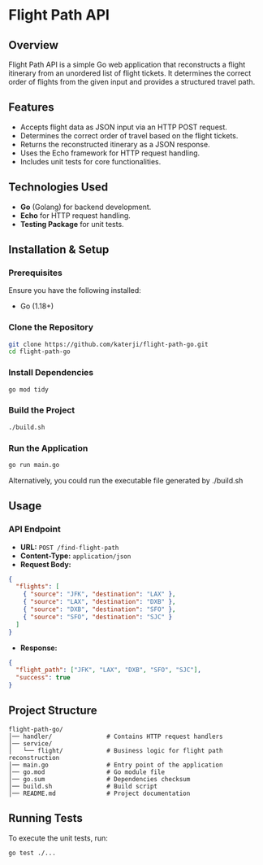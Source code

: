 # Flight Path API

## Overview
Flight Path API is a simple Go web application that reconstructs a flight itinerary from an unordered list of flight tickets. It determines the correct order of flights from the given input and provides a structured travel path.

## Features
- Accepts flight data as JSON input via an HTTP POST request.
- Determines the correct order of travel based on the flight tickets.
- Returns the reconstructed itinerary as a JSON response.
- Uses the Echo framework for HTTP request handling.
- Includes unit tests for core functionalities.

## Technologies Used
- **Go** (Golang) for backend development.
- **Echo** for HTTP request handling.
- **Testing Package** for unit tests.

## Installation & Setup
### Prerequisites
Ensure you have the following installed:
- Go (1.18+)

### Clone the Repository
```sh
git clone https://github.com/katerji/flight-path-go.git
cd flight-path-go
```

### Install Dependencies
```sh
go mod tidy
```

### Build the Project
```sh
./build.sh
```

### Run the Application

```sh
go run main.go
```
Alternatively, you could run the executable file generated by ./build.sh

## Usage
### API Endpoint
- **URL:** `POST /find-flight-path`
- **Content-Type:** `application/json`
- **Request Body:**

```json
{
  "flights": [
    { "source": "JFK", "destination": "LAX" },
    { "source": "LAX", "destination": "DXB" },
    { "source": "DXB", "destination": "SFO" },
    { "source": "SFO", "destination": "SJC" }
  ]
}
```

- **Response:**

```json
{
  "flight_path": ["JFK", "LAX", "DXB", "SFO", "SJC"],
  "success": true
}
```

## Project Structure
```
flight-path-go/
│── handler/               # Contains HTTP request handlers
│── service/
│   └── flight/            # Business logic for flight path reconstruction
│── main.go                # Entry point of the application
│── go.mod                 # Go module file
│── go.sum                 # Dependencies checksum
│── build.sh               # Build script
│── README.md              # Project documentation
```

## Running Tests
To execute the unit tests, run:
```sh
go test ./...
```

